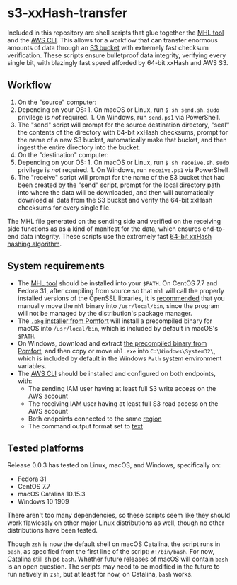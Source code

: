 # s3-xxHash-transfer
Included in this repository are shell scripts that glue together the [MHL tool](https://github.com/pomfort/mhl-tool) and the [AWS CLI](https://docs.aws.amazon.com/cli/index.html). This allows for a workflow that can transfer enormous amounts of data through an [S3 bucket](https://docs.aws.amazon.com/AmazonS3/latest/dev/UsingBucket.html) with extremely fast checksum verification. These scripts ensure bulletproof data integrity, verifying every single bit, with blazingly fast speed afforded by 64-bit xxHash and AWS S3.

## Workflow

1. On the "source" computer:
  1. Depending on your OS:
    1. On macOS or Linux, run `$ sh send.sh`. `sudo` privilege is _not_ required.
    1. On Windows, run `send.ps1` via PowerShell.
  1. The "send" script will prompt for the source destination directory, "seal" the contents of the directory with 64-bit xxHash checksums, prompt for the name of a new S3 bucket, automatically make that bucket, and then ingest the entire directory into the bucket.
1. On the "destination" computer:
  1. Depending on your OS:
    1. On macOS or Linux, run `$ sh receive.sh`. `sudo` privilege is _not_ required.
    1. On Windows, run `receive.ps1` via PowerShell.
  1. The "receive" script will prompt for the name of the S3 bucket that had been created by the "send" script, prompt for the local directory path into where the data will be downloaded, and then will automatically download all data from the S3 bucket and verify the 64-bit xxHash checksums for every single file.

The MHL file generated on the sending side and verified on the receiving side functions as as a kind of manifest for the data, which ensures end-to-end data integrity. These scripts use the extremely fast [64-bit xxHash hashing algorithm](https://github.com/Cyan4973/xxHash).

## System requirements
- The [MHL tool](https://github.com/pomfort/mhl-tool) should be installed into your `$PATH`. On CentOS 7.7 and Fedora 31, after compiling from source so that `mhl` will call the properly installed versions of the OpenSSL libraries, it is [recommended](https://unix.stackexchange.com/questions/8656/usr-bin-vs-usr-local-bin-on-linux/8658#8658) that you manually move the `mhl` binary into `/usr/local/bin`, since the program will not be managed by the distribution's package manager.
- The [`.pkg` installer from Pomfort]() will install a precompiled binary for macOS into `/usr/local/bin`, which is included by default in macOS's `$PATH`.
- On Windows, download and extract [the precompiled binary from Pomfort](http://download.pomfort.com/mhl-tool.zip), and then copy or move `mhl.exe` into `C:\Windows\System32\`, which is included by default in the Windows `Path` system environment variables.
- The [AWS CLI](https://aws.amazon.com/cli/) should be installed and configured on both endpoints, with:
  - The sending IAM user having at least full S3 write access on the AWS account
  - The receiving IAM user having at least full S3 read access on the AWS account
  - Both endpoints connected to the same [region](https://docs.aws.amazon.com/AWSEC2/latest/UserGuide/using-regions-availability-zones.html#concepts-available-regions)
  - The command output format set to [text](https://docs.aws.amazon.com/cli/latest/userguide/cli-usage-output.html#text-output)

## Tested platforms
Release 0.0.3 has tested on Linux, macOS, and Windows, specifically on:
- Fedora 31
- CentOS 7.7
- macOS Catalina 10.15.3
- Windows 10 1909

There aren't too many dependencies, so these scripts seem like they should work flawlessly on other major Linux distributions as well, though no other distributions have been tested.

Though `zsh` is now the default shell on macOS Catalina, the script runs in `bash`, as specified from the first line of the script: `#!/bin/bash`. For now, Catalina still ships `bash`. Whether future releases of macOS will contain `bash` is an open question. The scripts may need to be modified in the future to run natively in `zsh`, but at least for now, on Catalina, `bash` works.
